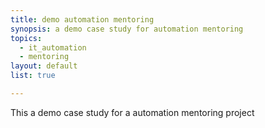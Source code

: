 ```yaml
---
title: demo automation mentoring
synopsis: a demo case study for automation mentoring
topics:
  - it_automation
  - mentoring
layout: default
list: true

---
```

This a demo case study for a automation mentoring project
